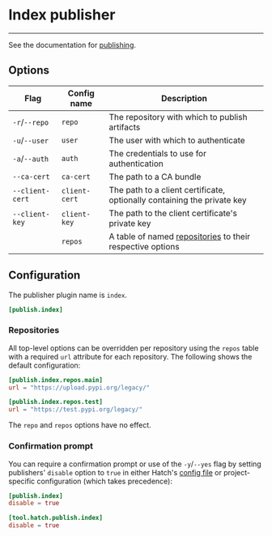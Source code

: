 # Index publisher

-----

See the documentation for [publishing](../../publish.md).

## Options

| Flag | Config name | Description |
| --- | --- | --- |
| `-r`/`--repo` | `repo` | The repository with which to publish artifacts |
| `-u`/`--user` | `user` | The user with which to authenticate |
| `-a`/`--auth` | `auth` | The credentials to use for authentication |
| `--ca-cert` | `ca-cert` | The path to a CA bundle |
| `--client-cert` | `client-cert` | The path to a client certificate, optionally containing the private key |
| `--client-key` | `client-key` | The path to the client certificate's private key |
| | `repos` | A table of named [repositories](#repositories) to their respective options |

## Configuration

The publisher plugin name is `index`.

```toml tab="config.toml"
[publish.index]
```

### Repositories

All top-level options can be overridden per repository using the `repos` table
with a required `url` attribute for each repository. The following shows the
default configuration:

```toml tab="config.toml"
[publish.index.repos.main]
url = "https://upload.pypi.org/legacy/"

[publish.index.repos.test]
url = "https://test.pypi.org/legacy/"
```

The `repo` and `repos` options have no effect.

### Confirmation prompt

You can require a confirmation prompt or use of the `-y`/`--yes` flag by
setting publishers' `disable` option to `true` in either Hatch's
[config file](../../config/hatch.md) or project-specific configuration (which takes
precedence):

```toml tab="config.toml"
[publish.index]
disable = true
```

```toml config-example
[tool.hatch.publish.index]
disable = true
```
